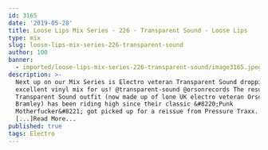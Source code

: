 ```yaml
---
id: 3165
date: '2019-05-28'
title: Loose Lips Mix Series - 226 - Transparent Sound - Loose Lips
type: mix
slug: loose-lips-mix-series-226-transparent-sound
author: 100
banner:
  - imported/loose-lips-mix-series-226-transparent-sound/image3165.jpeg
description: >-
  Next up on our Mix Series is Electro veteran Transparent Sound dropping this
  excellent vinyl mix for us! @transparent-sound @orsonrecords The resurgent
  Transparent Sound outfit (now made up of lone UK electro veteran Orson
  Bramley) has been riding high since their classic &#8220;Punk
  Motherfucker&#8221; got picked up for a reissue from Pressure Traxx. 2019 has
  [...]Read More...
published: true
tags: Electro
---
```

